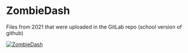 # ZombieDash
Files from 2021 that were uploaded in the GitLab repo (school version of github)

[![ZombieDash](http://img.youtube.com/vi/uVIVFhByXI/0.jpg)](http://www.youtube.com/watch?v=_uVIVFhByXI "Video Title")
